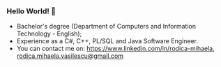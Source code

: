 ### Hello World! 👋
- Bachelor's degree (Department of Computers and Information Technology - English); 
- Experience as a C#, C++, PL/SQL and Java Software Engineer.
- You can contact me on: https://www.linkedin.com/in/rodica-mihaela, rodica.mihaela.vasilescu@gmail.com

<!--
**RodicaMihaelaVasilescu/RodicaMihaelaVasilescu** is a ✨ _special_ ✨ repository because its `README.md` (this file) appears on your GitHub profile.

Here are some ideas to get you started:

- 🔭 I’m currently working on ...
- 🌱 I’m currently learning ...
- 👯 I’m looking to collaborate on ...
- 🤔 I’m looking for help with ...
- 💬 Ask me about ...
- 📫 How to reach me: ...
- 😄 Pronouns: ...
- ⚡ Fun fact: ...
-->
